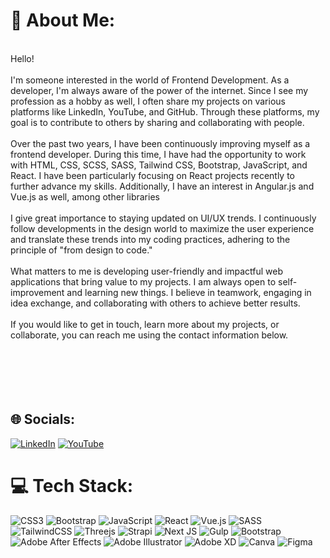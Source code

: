 # 💫 About Me:
<br>Hello!<br><br>I'm someone interested in the world of Frontend Development. As a developer, I'm always aware of the power of the internet. Since I see my profession as a hobby as well, I often share my projects on various platforms like LinkedIn, YouTube, and GitHub. Through these platforms, my goal is to contribute to others by sharing and collaborating with people.<br><br>Over the past two years, I have been continuously improving myself as a frontend developer. During this time, I have had the opportunity to work with HTML, CSS, SCSS, SASS, Tailwind CSS, Bootstrap, JavaScript, and React. I have been particularly focusing on React projects recently to further advance my skills. Additionally, I have an interest in Angular.js and Vue.js as well, among other libraries<br><br>I give great importance to staying updated on UI/UX trends. I continuously follow developments in the design world to maximize the user experience and translate these trends into my coding practices, adhering to the principle of "from design to code."<br><br>What matters to me is developing user-friendly and impactful web applications that bring value to my projects. I am always open to self-improvement and learning new things. I believe in teamwork, engaging in idea exchange, and collaborating with others to achieve better results.<br><br>If you would like to get in touch, learn more about my projects, or collaborate, you can reach me using the contact information below.<br><br><br><br><br><br>
## 🌐 Socials:
[![LinkedIn](https://img.shields.io/badge/LinkedIn-%230077B5.svg?logo=linkedin&logoColor=white)](https://linkedin.com/in/https://www.linkedin.com/in/yildizdikme/) [![YouTube](https://img.shields.io/badge/YouTube-%23FF0000.svg?logo=YouTube&logoColor=white)](https://youtube.com/@https://www.youtube.com/@YldzDikme) 

# 💻 Tech Stack:
![CSS3](https://img.shields.io/badge/css3-%231572B6.svg?style=for-the-badge&logo=css3&logoColor=white) ![Bootstrap](https://img.shields.io/badge/bootstrap-%23563D7C.svg?style=for-the-badge&logo=bootstrap&logoColor=white) ![JavaScript](https://img.shields.io/badge/javascript-%23323330.svg?style=for-the-badge&logo=javascript&logoColor=%23F7DF1E) ![React](https://img.shields.io/badge/react-%2320232a.svg?style=for-the-badge&logo=react&logoColor=%2361DAFB) ![Vue.js](https://img.shields.io/badge/vuejs-%2335495e.svg?style=for-the-badge&logo=vuedotjs&logoColor=%234FC08D) ![SASS](https://img.shields.io/badge/SASS-hotpink.svg?style=for-the-badge&logo=SASS&logoColor=white) ![TailwindCSS](https://img.shields.io/badge/tailwindcss-%2338B2AC.svg?style=for-the-badge&logo=tailwind-css&logoColor=white) ![Threejs](https://img.shields.io/badge/threejs-black?style=for-the-badge&logo=three.js&logoColor=white) ![Strapi](https://img.shields.io/badge/strapi-%232E7EEA.svg?style=for-the-badge&logo=strapi&logoColor=white) ![Next JS](https://img.shields.io/badge/Next-black?style=for-the-badge&logo=next.js&logoColor=white) ![Gulp](https://img.shields.io/badge/GULP-%23CF4647.svg?style=for-the-badge&logo=gulp&logoColor=white) ![Bootstrap](https://img.shields.io/badge/bootstrap-%23563D7C.svg?style=for-the-badge&logo=bootstrap&logoColor=white) ![Adobe After Effects](https://img.shields.io/badge/Adobe%20After%20Effects-9999FF.svg?style=for-the-badge&logo=Adobe%20After%20Effects&logoColor=white) ![Adobe Illustrator](https://img.shields.io/badge/adobeillustrator-%23FF9A00.svg?style=for-the-badge&logo=adobeillustrator&logoColor=white) ![Adobe XD](https://img.shields.io/badge/Adobe%20XD-470137?style=for-the-badge&logo=Adobe%20XD&logoColor=#FF61F6) ![Canva](https://img.shields.io/badge/Canva-%2300C4CC.svg?style=for-the-badge&logo=Canva&logoColor=white) 	![Figma](https://img.shields.io/badge/figma-%23F24E1E.svg?style=for-the-badge&logo=figma&logoColor=white)

